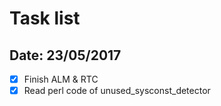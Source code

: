 # Task list
## Date: 23/05/2017
- [x] Finish ALM & RTC
- [x] Read perl code of unused_sysconst_detector

